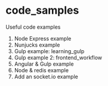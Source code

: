 # code_samples
Useful code examples

1. Node Express example
2. Nunjucks example
3. Gulp example: learning_gulp
4. Gulp example 2: frontend_workflow
5. Angular & Gulp example
6. Node & redis example
7. Add an socket.io example
